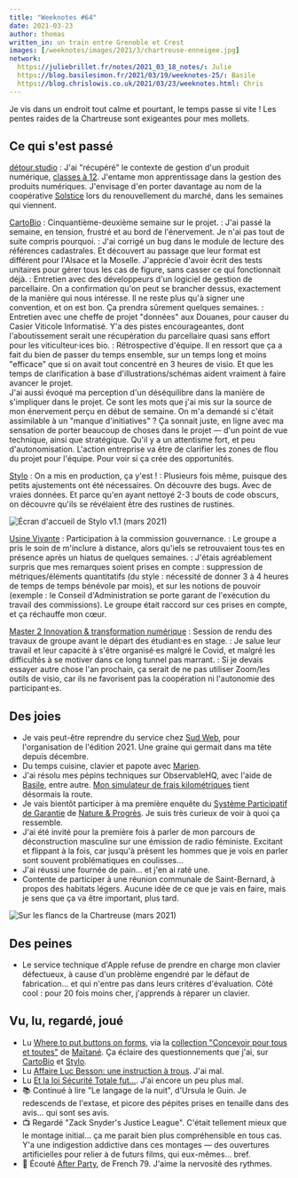 ```yaml
---
title: "Weeknotes #64"
date: 2021-03-23
author: thomas
written_in: un train entre Grenoble et Crest
images: [/weeknotes/images/2021/3/chartreuse-enneigee.jpg]
network:
  https://juliebrillet.fr/notes/2021_03_18_notes/: Julie
  https://blog.basilesimon.fr/2021/03/19/weeknotes-25/: Basile
  https://blog.chrislowis.co.uk/2021/03/23/weeknotes.html: Chris
---
```


Je vis dans un endroit tout calme et pourtant, le temps passe si vite ! Les pentes raides de la Chartreuse sont exigeantes pour mes mollets.

<!--more-->

## Ce qui s'est passé

[détour.studio]
: J'ai "récupéré" le contexte de gestion d'un produit numérique, [classes à 12](https://beta.gouv.fr/startups/classes12.html). J'entame mon apprentissage dans la gestion des produits numériques. J'envisage d'en porter davantage au nom de la coopérative [Solstice] lors du renouvellement du marché, dans les semaines qui viennent.

[CartoBio]
: Cinquantième-deuxième semaine sur le projet.
: J'ai passé la semaine, en tension, frustré et au bord de l'énervement. Je n'ai pas tout de suite compris pourquoi.
: J'ai corrigé un bug dans le module de lecture des références cadastrales. Et découvert au passage que leur format est différent pour l'Alsace et la Moselle. J'apprécie d'avoir écrit des tests unitaires pour gérer tous les cas de figure, sans casser ce qui fonctionnait déjà.
: Entretien avec des développeurs d'un logiciel de gestion de parcellaire. On a confirmation qu'on peut se brancher dessus, exactement de la manière qui nous intéresse. Il ne reste plus qu'à signer une convention, et on est bon. Ça prendra sûrement quelques semaines.
: Entretien avec une cheffe de projet "données" aux Douanes, pour causer du Casier Viticole Informatisé. Y'a des pistes encourageantes, dont l'aboutissement serait une récupération du parcellaire quasi sans effort pour les viticulteur·ices bio.
: Rétrospective d'équipe. Il en ressort que ça a fait du bien de passer du temps ensemble, sur un temps long et moins "efficace" que si on avait tout concentré en 3 heures de visio. Et que les temps de clarification à base d'illustrations/schémas aident vraiment à faire avancer le projet.<br>
J'ai aussi évoqué ma perception d'un déséquilibre dans la manière de s'impliquer dans le projet. Ce sont les mots que j'ai mis sur la source de mon énervement perçu en début de semaine. On m'a demandé si c'était assimilable à un "manque d'initiatives" ? Ça sonnait juste, en ligne avec ma sensation de porter beaucoup de choses dans le projet — d'un point de vue technique, ainsi que stratégique. Qu'il y a un attentisme fort, et peu d'autonomisation. L'action entreprise va être de clarifier les zones de flou du projet pour l'équipe. Pour voir si ça crée des opportunités.

[Stylo]
: On a mis en production, ça y'est !
: Plusieurs fois même, puisque des petits ajustements ont été nécessaires. On découvre des bugs. Avec de vraies données. Et parce qu'en ayant nettoyé 2-3 bouts de code obscurs, on découvre qu'ils se révélaient être des rustines de rustines.

![](/weeknotes/images/2021/3/stylo-1.1.png "Écran d'accueil de Stylo v1.1 (mars 2021)")

[Usine Vivante]
: Participation à la commission gouvernance.
: Le groupe a pris le soin de m'inclure à distance, alors qu'iels se retrouvaient tous·tes en présence après un hiatus de quelques semaines.
: J'étais agréablement surpris que mes remarques soient prises en compte : suppression de métriques/éléments quantitatifs (du style : nécessité de donner 3 à 4 heures de temps de temps bénévole par mois), et sur les notions de pouvoir (exemple : le Conseil d'Administration se porte garant de l'exécution du travail des commissions). Le groupe était raccord sur ces prises en compte, et ça réchauffe mon cœur.

[Master 2 Innovation & transformation numérique]
: Session de rendu des travaux de groupe avant le départ des étudiant·es en stage.
: Je salue leur travail et leur capacité à s'être organisé·es malgré le Covid, et malgré les difficultés à se motiver dans ce long tunnel pas marrant.
: Si je devais essayer autre chose l'an prochain, ça serait de ne pas utiliser Zoom/les outils de visio, car ils ne favorisent pas la coopération ni l'autonomie des participant·es.


## Des joies

- Je vais peut-être reprendre du service chez [Sud Web](https://sudweb.fr), pour l'organisation de l'édition 2021. Une graine qui germait dans ma tête depuis décembre.
- Du temps cuisine, clavier et papote avec [Marien](https://marienfressinaud.fr).
- J'ai résolu mes pépins techniques sur ObservableHQ, avec l'aide de [Basile], entre autre. [Mon simulateur de frais kilométriques](https://observablehq.com/@thom4/frais-kilometriques-autopartage) tient désormais la route.
- Je vais bientôt participer à ma première enquête du [Système Participatif de Garantie](https://fr.wikipedia.org/wiki/Syst%C3%A8me_participatif_de_garantie) de [Nature & Progrès](https://fr.wikipedia.org/wiki/Syst%C3%A8me_participatif_de_garantie). Je suis très curieux de voir à quoi ça ressemble.
- J'ai été invité pour la première fois à parler de mon parcours de déconstruction masculine sur une émission de radio féministe. Excitant et flippant à la fois, car jusqu'à présent les hommes que je vois en parler sont souvent problématiques en coulisses…
- J'ai réussi une fournée de pain… et j'en ai raté une.
- Contente de participer à une réunion communale de Saint-Bernard, à propos des habitats légers. Aucune idée de ce que je vais en faire, mais je sens que ça va être important, plus tard.

![](/weeknotes/images/2021/3/chartreuse-enneigee.jpg "Sur les flancs de la Chartreuse (mars 2021)")

## Des peines

- Le service technique d'Apple refuse de prendre en charge mon clavier défectueux, à cause d'un problème engendré par le défaut de fabrication… et qui n'entre pas dans leurs critères d'évaluation. Côté cool : pour 20 fois moins cher, j'apprends à réparer un clavier.

## Vu, lu, regardé, joué

- Lu [Where to put buttons on forms](https://adamsilver.io/blog/where-to-put-buttons-on-forms/), via la [collection "Concevoir pour tous et toutes"](https://app.flus.fr/collections/1683651441978698715) de [Maïtané]. Ça éclaire des questionnements que j'ai, sur [CartoBio] et [Stylo].
- Lu [Affaire Luc Besson: une instruction à trous](https://www.mediapart.fr/journal/france/170321/affaire-luc-besson-une-instruction-trous). J'ai mal.
- Lu [Et la loi Sécurité Totale fut...](https://blogs.mediapart.fr/david-dufresne/blog/190321/et-la-loi-securite-totale-fut). J'ai encore un peu plus mal.
- 📚 Continué à lire "Le langage de la nuit", d'Ursula le Guin. Je redescends de l'extase, et picore des pépites prises en tenaille dans des avis… qui sont ses avis.
- 📺 Regardé "Zack Snyder's Justice League". C'était tellement mieux que le montage initial… ça me parait bien plus compréhensible en tous cas. Y'a une indigestion addictive dans ces montages — des ouvertures artificielles pour relier à de futurs films, qui eux-mêmes… bref.
- 🎵 Écouté [After Party](https://www.youtube.com/watch?v=jKW4s02ib7), de French 79. J'aime la nervosité des rythmes.

[détour.studio]: /
[Solstice]: https://solstice.coop/
[Stylo]: https://github.com/EcrituresNumeriques/stylo
[CartoBio]: https://cartobio.org/
[Usine Vivante]: https://www.usinevivante.org
[La Zone]: http://la.zone
[YesWiki]: https://yeswiki.net
[DataGalaxy]: https://www.datagalaxy.com/
[Master 2 Innovation & transformation numérique]: https://www.sciencespo.fr/ecole-management-innovation/fr/formations/innovation-transformation-numerique.html

[Noémie]: https://noemiegirard.co
[Guillaume]: https://www.yuzutech.fr/
[Antoine]: https://www.quaternum.net/
[Yannick]: https://elsif.fr/
[Basile]: https://basilesimon.fr/
[Maïtané]: https://maiwann.net/
[Laurent]: https://cocotier.xyz/
